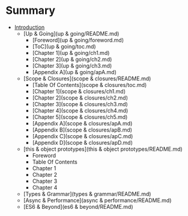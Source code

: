 # Summary

* [Introduction](README.md)
   * [Up & Going](up & going/README.md)
       * [Foreword](up & going/foreword.md)
       * [ToC](up & going/toc.md)
       * [Chapter 1](up & going/ch1.md)
       * [Chapter 2](up & going/ch2.md)
       * [Chapter 3](up & going/ch3.md)
       * [Appendix A](up & going/apA.md)
   * [Scope & Closures](scope & closures/README.md)
       * [Table Of Contents](scope & closures/toc.md)
       * [Chapter 1](scope & closures/ch1.md)
       * [Chapter 2](scope & closures/ch2.md)
       * [Chapter 3](scope & closures/ch3.md)
       * [Chapter 4](scope & closures/ch4.md)
       * [Chapter 5](scope & closures/ch5.md)
       * [Appendix A](scope & closures/apA.md)
       * [Appendix B](scope & closures/apB.md)
       * [Appendix C](scope & closures/apC.md)
       * [Appendix D](scope & closures/apD.md)
   * [this & object prototypes](this & object prototypes/README.md)
       * Foreword
       * Table Of Contents
       * Chapter 1
       * Chapter 2
       * Chapter 3
       * Chapter 4
   * [Types & Grammar](types & grammar/README.md)
   * [Async & Performance](async & performance/README.md)
   * [ES6 & Beyond](es6 & beyond/README.md)


